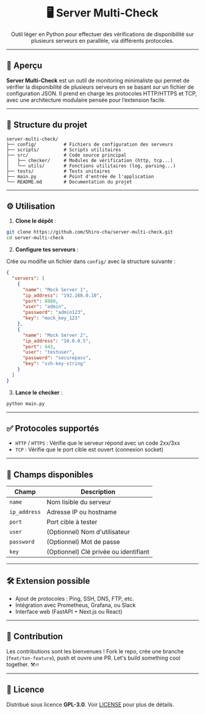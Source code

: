 
<h1 align="center">🖥️ Server Multi-Check</h1>

<p align="center">
  Outil léger en Python pour effectuer des vérifications de disponibilité sur plusieurs serveurs en parallèle, via différents protocoles.
</p>

---

## 🚀 Aperçu

**Server Multi-Check** est un outil de monitoring minimaliste qui permet de vérifier la disponibilité de plusieurs serveurs en se basant sur un fichier de configuration JSON. Il prend en charge les protocoles HTTP/HTTPS et TCP, avec une architecture modulaire pensée pour l’extension facile.

---

## 📁 Structure du projet

```
server-multi-check/
├── config/          # Fichiers de configuration des serveurs
├── scripts/         # Scripts utilitaires
├── src/             # Code source principal
│   ├── checker/     # Modules de vérification (http, tcp...)
│   └── utils/       # Fonctions utilitaires (log, parsing...)
├── tests/           # Tests unitaires
├── main.py          # Point d'entrée de l'application
└── README.md        # Documentation du projet
```

---

## ⚙️ Utilisation

1. **Clone le dépôt** :

```bash
git clone https://github.com/Shiro-cha/server-multi-check.git
cd server-multi-check
```

2. **Configure tes serveurs** :

Crée ou modifie un fichier dans `config/` avec la structure suivante :

```json
{
  "servers": [
    {
      "name": "Mock Server 1",
      "ip_address": "192.168.0.10",
      "port": 8080,
      "user": "admin",
      "password": "admin123",
      "key": "mock_key_123"
    },
    {
      "name": "Mock Server 2",
      "ip_address": "10.0.0.5",
      "port": 443,
      "user": "testuser",
      "password": "securepass",
      "key": "ssh-key-string"
    }
  ]
}
```

3. **Lance le checker** :

```bash
python main.py
```

---

## ✅ Protocoles supportés

* `HTTP` / `HTTPS` : Vérifie que le serveur répond avec un code 2xx/3xx
* `TCP` : Vérifie que le port cible est ouvert (connexion socket)

---

## 🔧 Champs disponibles

| Champ        | Description                           |
| ------------ | ------------------------------------- |
| `name`       | Nom lisible du serveur                |
| `ip_address` | Adresse IP ou hostname                |
| `port`       | Port cible à tester                   |
| `user`       | (Optionnel) Nom d'utilisateur         |
| `password`   | (Optionnel) Mot de passe              |
| `key`        | (Optionnel) Clé privée ou identifiant |

---

## 🛠️ Extension possible

* Ajout de protocoles : Ping, SSH, DNS, FTP, etc.
* Intégration avec Prometheus, Grafana, ou Slack
* Interface web (FastAPI + Next.js ou React)

---

## 🤝 Contribution

Les contributions sont les bienvenues !
Fork le repo, crée une branche (`feat/ton-feature`), push et ouvre une PR. Let's build something cool together. ⚒️🔥

---

## 📜 Licence

Distribué sous licence **GPL-3.0**.
Voir [LICENSE](LICENSE) pour plus de détails.

